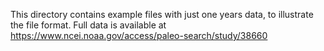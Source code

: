 This directory contains example files with just one years data, to illustrate the file format.
Full data is available at https://www.ncei.noaa.gov/access/paleo-search/study/38660
